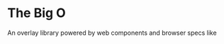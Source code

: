 # The Big O

An overlay library powered by web components and browser specs like <dialog> and [popup].

This project follows the [open-wc](https://github.com/open-wc/open-wc) recommendation.

## Installation

```bash
npm i the-big-o
```

## Usage

```html
<script type="module">
  import 'the-big-o/hover.js';
</script>

<hover-o></hover-o>
```

# Project

## Linting and formatting

To scan the project for linting and formatting errors, run

```bash
npm run lint
```

To automatically fix linting and formatting errors, run

```bash
npm run format
```

## Testing with Web Test Runner

To execute a single test run:

```bash
npm run test
```

To run the tests in interactive watch mode run:

```bash
npm run test:watch
```

## Demoing with Storybook

To run a local instance of Storybook for your component, run

```bash
npm run storybook
```

To build a production version of Storybook, run

```bash
npm run storybook:build
```


## Tooling configs

For most of the tools, the configuration is in the `package.json` to reduce the amount of files in your project.

If you customize the configuration a lot, you can consider moving them to individual files.

## Local Demo with `web-dev-server`

```bash
npm start
```

To run a local development server that serves the basic demo located in `demo/index.html`
